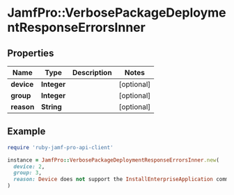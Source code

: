 # JamfPro::VerbosePackageDeploymentResponseErrorsInner

## Properties

| Name | Type | Description | Notes |
| ---- | ---- | ----------- | ----- |
| **device** | **Integer** |  | [optional] |
| **group** | **Integer** |  | [optional] |
| **reason** | **String** |  | [optional] |

## Example

```ruby
require 'ruby-jamf-pro-api-client'

instance = JamfPro::VerbosePackageDeploymentResponseErrorsInner.new(
  device: 2,
  group: 3,
  reason: Device does not support the InstallEnterpriseApplication command
)
```

